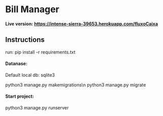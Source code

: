 # Bill Manager

#### Live version: https://intense-sierra-39653.herokuapp.com/fluxoCaixa

## Instructions

run: pip install -r requirements.txt


#### Datanase:
Default local db: sqlite3

python3 manage.py makemigrations\n
python3 manage.py migrate

#### Start project:
python3 manage.py runserver
